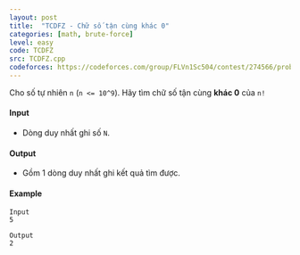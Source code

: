 ```yaml
---
layout: post
title:  "TCDFZ - Chữ số tận cùng khác 0"
categories: [math, brute-force]
level: easy
code: TCDFZ
src: TCDFZ.cpp
codeforces: https://codeforces.com/group/FLVn1Sc504/contest/274566/problem/B
---
```



Cho số tự nhiên `n` (`n <= 10^9`). Hãy tìm chữ số tận cùng **khác 0** của `n!`

#### Input

+ Dòng duy nhất ghi số `N`.

#### Output

+ Gồm 1 dòng duy nhất ghi kết quả tìm được.

#### Example

```
Input
5

Output
2
```

<!--more-->

